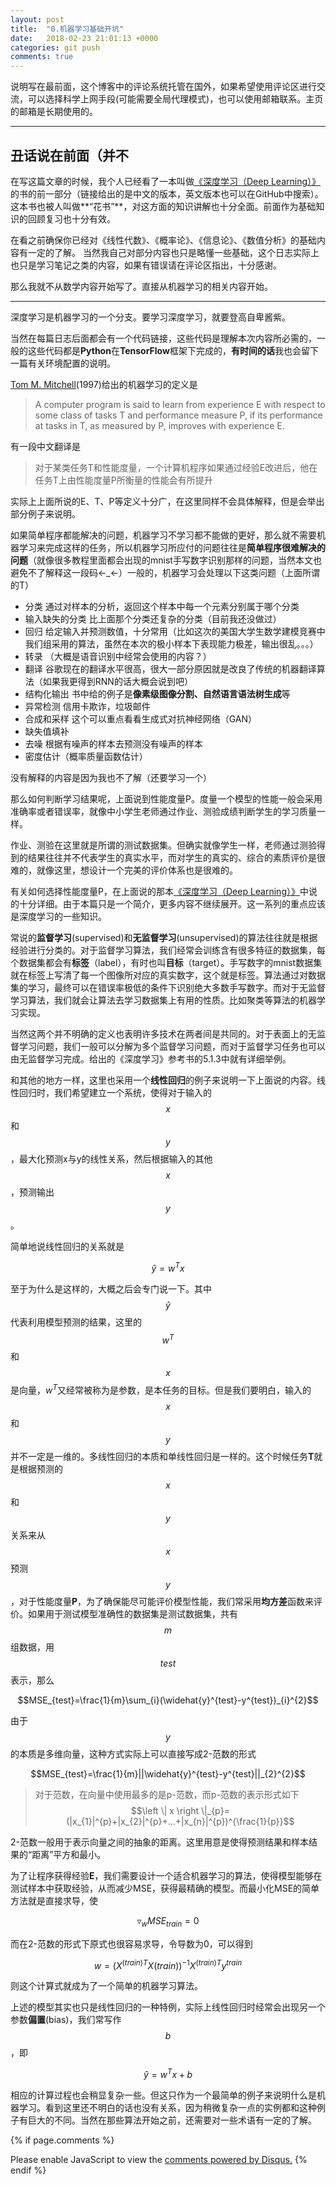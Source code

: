 ```yaml
---
layout: post
title:  "0.机器学习基础开坑"
date:   2018-02-23 21:01:13 +0000
categories: git push
comments: true
---
```

<script type="text/javascript"
  src="https://cdn.mathjax.org/mathjax/latest/MathJax.js?config=TeX-AMS-MML_HTMLorMML">
</script>
说明写在最前面，这个博客中的评论系统托管在国外，如果希望使用评论区进行交流，可以选择科学上网手段(可能需要全局代理模式)，也可以使用邮箱联系。主页的邮箱是长期使用的。

---
## 丑话说在前面（并不

在写这篇文章的时候，我个人已经看了一本叫做[《深度学习（Deep Learning）》][DeepLearning]的书的前一部分（链接给出的是中文的版本，英文版本也可以在GitHub中搜索）。这本书也被人叫做**“花书”**，对这方面的知识讲解也十分全面。前面作为基础知识的回顾复习也十分有效。

在看之前确保你已经对《线性代数》、《概率论》、《信息论》、《数值分析》的基础内容有一定的了解。
当然我自己对部分内容也只是略懂一些基础，这个日志实际上也只是学习笔记之类的内容，如果有错误请在评论区指出，十分感谢。

那么我就不从数学内容开始写了。直接从机器学习的相关内容开始。

---

深度学习是机器学习的一个分支。要学习深度学习，就要登高自卑酱紫。

当然在每篇日志后面都会有一个代码链接，这些代码是理解本次内容所必需的，一般的这些代码都是**Python**在**TensorFlow**框架下完成的，**有时间的话**我也会留下一篇有关环境配置的说明。

[Tom M. Mitchell][TomM.Mitchell](1997)给出的机器学习的定义是
>A computer program is said to learn from experience E with respect to some class of tasks T and performance measure P, if its performance at tasks in T, as measured by P, improves with experience E.


有一段中文翻译是
>对于某类任务T和性能度量，一个计算机程序如果通过经验E改进后，他在任务T上由性能度量P所衡量的性能会有所提升

实际上上面所说的E、T、P等定义十分广，在这里同样不会具体解释，但是会举出部分例子来说明。

如果简单程序都能解决的问题，机器学习不学习都不能做的更好，那么就不需要机器学习来完成这样的任务，所以机器学习所应付的问题往往是**简单程序很难解决的问题**（就像很多教程里面都会出现的mnist手写数字识别那样的问题，当然本文也避免不了解释这一段码←_←）一般的，机器学习会处理以下这类问题（上面所谓的T）

- 分类
通过对样本的分析，返回这个样本中每一个元素分别属于哪个分类
- 输入缺失的分类
比上面那个分类还复杂的分类（目前我还没做过）
- 回归
给定输入并预测数值，十分常用（比如这次的美国大学生数学建模竞赛中我们组采用的算法，虽然在本次的极小样本下表现能力极差，输出很乱。。。）
- 转录
（大概是语音识别中经常会使用的内容？）
- 翻译
谷歌现在的翻译水平很高，很大一部分原因就是改良了传统的机器翻译算法（如果我更得到RNN的话大概会说到吧）
- 结构化输出
书中给的例子是**像素级图像分割、自然语言语法树生成**等
- 异常检测
信用卡欺诈，垃圾邮件
- 合成和采样
这个可以重点看看生成式对抗神经网络（GAN）
- 缺失值填补
- 去噪
根据有噪声的样本去预测没有噪声的样本
- 密度估计（概率质量函数估计）

没有解释的内容是因为我也不了解（还要学习一个）

那么如何判断学习结果呢，上面说到性能度量P。度量一个模型的性能一般会采用准确率或者错误率，就像中小学生老师通过作业、测验成绩判断学生的学习质量一样。

作业、测验在这里就是所谓的测试数据集。但确实就像学生一样，老师通过测验得到的结果往往并不代表学生的真实水平，而对学生的真实的、综合的素质评价是很难的，就像这里，想设计一个完美的评价体系也是很难的。

有关如何选择性能度量P，在上面说的那本[《深度学习（Deep Learning）》][DeepLearning]中说的十分详细。由于本篇只是一个简介，更多内容不继续展开。这一系列的重点应该是深度学习的一些知识。

常说的**监督学习**(supervised)和**无监督学习**(unsupervised)的算法往往就是根据经验进行分类的。对于监督学习算法，我们经常会训练含有很多特征的数据集，每个数据集都会有**标签**（label），有时也叫**目标**（target）。手写数字的mnist数据集就在标签上写清了每一个图像所对应的真实数字，这个就是标签。算法通过对数据集的学习，最终可以在错误率极低的条件下识别绝大多数手写数字。而对于无监督学习算法，我们就会让算法去学习数据集上有用的性质。比如聚类等算法的机器学习实现。

当然这两个并不明确的定义也表明许多技术在两者间是共同的。对于表面上的无监督学习问题，我们一般可以分解为多个监督学习问题，而对于监督学习任务也可以由无监督学习完成。给出的《深度学习》参考书的5.1.3中就有详细举例。


和其他的地方一样，这里也采用一个**线性回归**的例子来说明一下上面说的内容。线性回归时，我们希望建立一个系统，使得对于输入的$$x$$和$$y$$，最大化预测x与y的线性关系，然后根据输入的其他$$x$$，预测输出$$y$$。

简单地说线性回归的关系就是

$$\widehat{y}=w^{T}x$$

至于为什么是这样的，大概之后会专门说一下。其中$$\widehat{y}$$代表利用模型预测的结果，这里的$$w^T$$和$$x$$是向量，$w^T$又经常被称为是参数，是本任务的目标。但是我们要明白，输入的$$x$$和$$y$$并不一定是一维的。多线性回归的本质和单线性回归是一样的。这个时候任务**T**就是根据预测的$$x$$和$$y$$关系来从$$x$$预测$$y$$，对于性能度量**P**，为了确保能尽可能评价模型性能，我们常采用**均方差**函数来评价。如果用于测试模型准确性的数据集是测试数据集，共有$$m$$组数据，用$$test$$表示，那么

$$MSE_{test}=\frac{1}{m}\sum_{i}(\widehat{y}^{test}-y^{test})_{i}^{2}$$

由于$$y$$的本质是多维向量，这种方式实际上可以直接写成2-范数的形式

$$MSE_{test}=\frac{1}{m}||\widehat{y}^{test}-y^{test}||_{2}^{2}$$

>对于范数，在向量中使用最多的是p-范数，而p-范数的表示形式如下
$$\left \| x \right \|_{p}=(|x_{1}|^{p}+|x_{2}|^{p}+...+|x_{n}|^{p})^{\frac{1}{p}}$$

2-范数一般用于表示向量之间的抽象的距离。这里用意是使得预测结果和样本结果的“距离”平方和最小。

为了让程序获得经验**E**，我们需要设计一个适合机器学习的算法，使得模型能够在测试样本中获取经验，从而减少MSE，获得最精确的模型。而最小化MSE的简单方法就是直接求导，使

$$\triangledown _{w}MSE_{train}=0$$

而在2-范数的形式下原式也很容易求导，令导数为0，可以得到

$$w=\left ( X^{(train)T}X\left ( train \right ) \right )^{-1}X^{(train)T}y^{train}$$

则这个计算式就成为了一个简单的机器学习算法。

上述的模型其实也只是线性回归的一种特例，实际上线性回归时经常会出现另一个参数**偏置**(bias)，我们常写作$$b$$，即

$$\widehat{y}=w^{T}x+b$$

相应的计算过程也会稍显复杂一些。但这只作为一个最简单的例子来说明什么是机器学习。看到这里还不明白的话也没有关系，因为稍微复杂一点的实例都和这种例子有巨大的不同。当然在那些算法开始之前，还需要对一些术语有一定的了解。

[DeepLearning]:https://github.com/exacity/deeplearningbook-chinese
[TomM.Mitchell]:https://en.wikipedia.org/wiki/Machine_learning
{% if page.comments %}
<div id="disqus_thread"></div>
<script>

/**
*  RECOMMENDED CONFIGURATION VARIABLES: EDIT AND UNCOMMENT THE SECTION BELOW TO INSERT DYNAMIC VALUES FROM YOUR PLATFORM OR CMS.
*  LEARN WHY DEFINING THESE VARIABLES IS IMPORTANT: https://disqus.com/admin/universalcode/#configuration-variables*/
/*
var disqus_config = function () {
this.page.url = PAGE_URL;  // Replace PAGE_URL with your page's canonical URL variable
this.page.identifier = PAGE_IDENTIFIER; // Replace PAGE_IDENTIFIER with your page's unique identifier variable
};
*/
(function() { // DON'T EDIT BELOW THIS LINE
var d = document, s = d.createElement('script');
s.src = 'https://https-psycholsc-github-io.disqus.com/embed.js';
s.setAttribute('data-timestamp', +new Date());
(d.head || d.body).appendChild(s);
})();
</script>
<noscript>Please enable JavaScript to view the <a href="https://disqus.com/?ref_noscript">comments powered by Disqus.</a></noscript>
{% endif %}